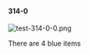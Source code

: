 #### 314-0
![test-314-0-0.png](https://github.com/lil-lab/nlvr/raw/master/nlvr/test/images/4/test-314-0-0.png "test-314-0-0.png")

There are 4 blue items